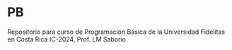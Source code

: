 # PB
Repositorio para curso de Programación Básica de la Universidad Fidelitas en Costa Rica IC-2024, Prof. LM Saborio
